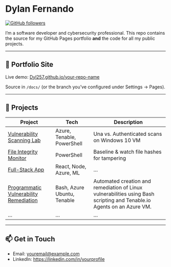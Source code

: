 # Dylan Fernando

[![GitHub followers](https://img.shields.io/github/followers/Dyl257?style=social)](https://github.com/Dyl257)

I’m a software developer and cybersecurity professional. This repo contains the source for my GitHub Pages portfolio **and** the code for all my public projects.

---

## 📂 Portfolio Site
Live demo: [Dyl257.github.io/your-repo-name](https://Dyl257.github.io/your-repo-name/)

Source in `/docs/` (or the branch you’ve configured under Settings → Pages).

---

## 🚀 Projects

| Project | Tech | Description |
| ------- | ---- | ----------- |
| [Vulnerability Scanning Lab](https://github.com/Dyl257/Dyl257/tree/Vulnerability) | Azure, Tenable, PowerShell | Una vs. Authenticated scans on Windows 10 VM  |
| [File Integrity Monitor](https://github.com/Dyl257/File-Integrity-Monitor-/) | PowerShell                 | Baseline & watch file hashes for tampering         |
| [Full-Stack App](https://github.com/Dyl257/your-fullstack-repo) | React, Node, Azure, ML | … |
| [Programmatic Vulnerability Remediation](https://github.com/Dyl257/Dyl257/tree/Vulnerability) | Bash, Azure Ubuntu, Tenable | Automated creation and remediation of Linux vulnerabilities using Bash scripting and Tenable.io Agents on an Azure VM. |
| …       | …    | …                                            |

---

## 📫 Get in Touch
- Email: youremail@example.com  
- LinkedIn: https://linkedin.com/in/yourprofile  

